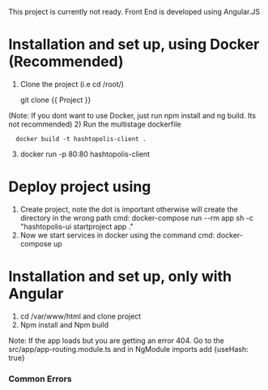 <!-- # Hastopolis UI -->
This project is currently not ready. Front End is developed using Angular.JS

<!-- ![Hashtopolis - Animated gif demo](demo/intro1.gif) -->

# Installation and set up, using Docker (Recommended)
1) Clone the project (i.e cd /root/)

      git clone {{ Project }}

(Note: If you dont want to use Docker, just run npm install and ng build. Its not recommended)
2) Run the multistage dockerfile

      docker build -t hashtopolis-client .
3) docker run -p 80:80 hashtopolis-client

# Deploy project using

1) Create project, note the dot is important otherwise will create the directory in the wrong path cmd:  docker-compose run --rm app sh -c "hashtopolis-ui startproject app ."
2) Now we start services in docker using the command cmd: docker-compose up

# Installation and set up, only with Angular

1) cd /var/www/html and clone project
2) Npm install and Npm build

Note: If the app loads but you are getting an error 404. Go to the src/app/app-routing.module.ts and in NgModule imports add {useHash: true}


### Common Errors
